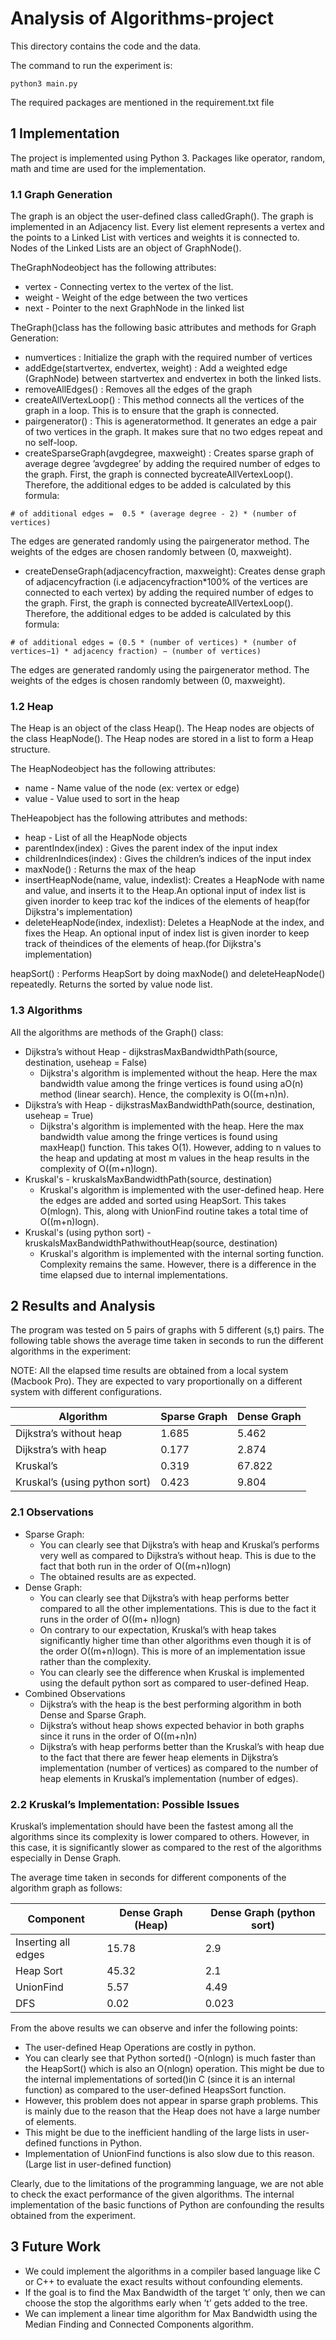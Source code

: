 # Analysis of Algorithms-project


This directory contains the code and the data.


The command to run the experiment is:

```
python3 main.py
```

The required packages are mentioned in the requirement.txt file


## 1 Implementation

The project is implemented using Python 3. Packages like operator, random, math and time
are used for the implementation.

### 1.1 Graph Generation

The graph is an object the user-defined class calledGraph(). The graph is implemented in an Adjacency list. Every list element represents a vertex and the points to a Linked List with vertices and weights it is connected to. Nodes of the Linked Lists are an object of GraphNode().

TheGraphNodeobject has the following attributes:

- vertex - Connecting vertex to the vertex of the list.
- weight - Weight of the edge between the two vertices
- next - Pointer to the next GraphNode in the linked list

TheGraph()class has the following basic attributes and methods for Graph Generation:

- numvertices : Initialize the graph with the required number of vertices
- addEdge(startvertex, endvertex, weight) : Add a weighted edge (GraphNode) between startvertex and endvertex in both the linked lists.
- removeAllEdges() : Removes all the edges of the graph
- createAllVertexLoop() : This method connects all the vertices of the graph in a loop.
    This is to ensure that the graph is connected.
- pairgenerator() : This is ageneratormethod. It generates an edge a pair of two vertices in the graph. It makes sure that no two edges repeat and no self-loop.
- createSparseGraph(avgdegree, maxweight) : Creates sparse graph of average degree ’avgdegree’ by adding the required number of edges to the graph. First, the graph is connected bycreateAllVertexLoop(). Therefore, the additional edges to be added is calculated by this formula:

```
# of additional edges =  0.5 * (average degree - 2) * (number of vertices) 
```

The edges are generated randomly using the pairgenerator method. The weights of
the edges are chosen randomly between (0, maxweight).

- createDenseGraph(adjacencyfraction, maxweight): Creates dense graph of adjacencyfraction
    (i.e adjacencyfraction*100% of the vertices are connected to each vertex) by adding the required number of edges to the graph. First, the graph is connected bycreateAllVertexLoop(). Therefore, the additional edges to be added is calculated by this
    formula:

```
# of additional edges = (0.5 * (number of vertices) * (number of vertices−1) * adjacency fraction) − (number of vertices)
```

The edges are generated randomly using the pairgenerator method. The weights of
the edges is chosen randomly between (0, maxweight).

### 1.2 Heap


The Heap is an object of the class Heap(). The Heap nodes are objects of the class HeapNode(). The Heap nodes are stored in a list to form a Heap structure.

The HeapNodeobject has the following attributes:

- name - Name value of the node (ex: vertex or edge)
- value - Value used to sort in the heap

TheHeapobject has the following attributes and methods:

- heap - List of all the HeapNode objects
- parentIndex(index) : Gives the parent index of the input index
- childrenIndices(index) : Gives the children’s indices of the input index
- maxNode() : Returns the max of the heap
- insertHeapNode(name, value, indexlist): Creates a HeapNode with name and value, and inserts it to the Heap.An optional input of index list is given inorder to keep trac kof the indices of the elements of heap(for Dijkstra's implementation)
- deleteHeapNode(index, indexlist): Deletes a HeapNode at the index, and fixes the Heap. An optional input of index list is given inorder to keep track of theindices of the elements of heap.(for Dijkstra's implementation)

heapSort() : Performs HeapSort by doing maxNode() and deleteHeapNode() repeatedly.
Returns the sorted by value node list.


### 1.3 Algorithms

All the algorithms are methods of the Graph() class:

- Dijkstra’s without Heap - dijkstrasMaxBandwidthPath(source, destination, useheap = False)
    * Dijkstra's algorithm is implemented without the heap. Here the max bandwidth value among the fringe vertices is found using aO(n) method (linear search). Hence, the complexity is O((m+n)n).
- Dijkstra’s with Heap - dijkstrasMaxBandwidthPath(source, destination, useheap = True)
    * Dijkstra's algorithm is implemented with the heap. Here the max bandwidth value among the fringe vertices is found using maxHeap() function. This takes O(1). However, adding to n values to the heap and updating at most m values in the heap results in the complexity of O((m+n)logn).
- Kruskal's - kruskalsMaxBandwidthPath(source, destination)
    * Kruskal's algorithm is implemented with the user-defined heap. Here the edges are added and sorted using HeapSort. This takes O(mlogn). This, along with UnionFind routine takes a total time of O((m+n)logn).
- Kruskal's (using python sort) - kruskalsMaxBandwidthPathwithoutHeap(source, destination)
    * Kruskal's algorithm is implemented with the internal sorting function. Complexity remains the same. However, there is a difference in the time elapsed due to internal implementations.


## 2 Results and Analysis

The program was tested on 5 pairs of graphs with 5 different (s,t) pairs. The following table shows the average time taken in seconds to run the different algorithms in the experiment:

NOTE: All the elapsed time results are obtained from a local system (Macbook Pro). They are expected to vary proportionally on a different system with different configurations.


|Algorithm|Sparse Graph|Dense Graph|
|---|---|---|
| Dijkstra’s without heap  | 1.685  | 5.462  |
| Dijkstra’s with heap  | 0.177  | 2.874  |
| Kruskal’s  | 0.319  | 67.822  |
| Kruskal’s (using python sort)  | 0.423  | 9.804  |

### 2.1 Observations

- Sparse Graph:
    - You can clearly see that Dijkstra’s with heap and Kruskal’s performs very well as compared to Dijkstra’s without heap. This is due to the fact that both run in the
       order of O((m+n)logn)
    - The obtained results are as expected.
- Dense Graph:
    - You can clearly see that Dijkstra’s with heap performs better compared to all the other implementations. This is due to the fact it runs in the order of O((m+
       n)logn)
    - On contrary to our expectation, Kruskal’s with heap takes significantly higher time than other algorithms even though it is of the order O((m+n)logn). This is more of an implementation issue rather than the complexity.
    - You can clearly see the difference when Kruskal is implemented using the default
       python sort as compared to user-defined Heap.
- Combined Observations
    - Dijkstra’s with the heap is the best performing algorithm in both Dense and Sparse
       Graph.
    - Dijkstra’s without heap shows expected behavior in both graphs since it runs in
       the order of O((m+n)n)
    - Dijkstra’s with heap performs better than the Kruskal’s with heap due to the
       fact that there are fewer heap elements in Dijkstra’s implementation (number of
       vertices) as compared to the number of heap elements in Kruskal’s implementation
       (number of edges).


### 2.2 Kruskal’s Implementation: Possible Issues

Kruskal’s implementation should have been the fastest among all the algorithms since
its complexity is lower compared to others. However, in this case, it is significantly
slower as compared to the rest of the algorithms especially in Dense Graph.

The average time taken in seconds for different components of the algorithm graph
as follows:

|Component|Dense Graph (Heap)|Dense Graph (python sort)|
|---|---|---|
| Inserting all edges  | 15.78  | 2.9  |
| Heap Sort  | 45.32  | 2.1  |
| UnionFind  | 5.57  | 4.49  |
| DFS  | 0.02  | 0.023  |


From the above results we can observe and infer the following points:

- The user-defined Heap Operations are costly in python.
- You can clearly see that Python sorted() -O(nlogn) is much faster than the HeapSort() which is also an O(nlogn) operation. This might be due to the internal implementations of sorted()in C (since it is an internal function) as compared to the user-defined HeapsSort function.
- However, this problem does not appear in sparse graph problems. This is mainly due to the reason that the Heap does not have a large number of elements.
- This might be due to the inefficient handling of the large lists in user-defined functions in Python.
- Implementation of UnionFind functions is also slow due to this reason. (Large list in user-defined function)

Clearly, due to the limitations of the programming language, we are not able to check
the exact performance of the given algorithms. The internal implementation of the
basic functions of Python are confounding the results obtained from the experiment.

## 3 Future Work

- We could implement the algorithms in a compiler based language like C or C++
    to evaluate the exact results without confounding elements.
- If the goal is to find the Max Bandwidth of the target ’t’ only, then we can choose
    the stop the algorithms early when ’t’ gets added to the tree.
- We can implement a linear time algorithm for Max Bandwidth using the Median
    Finding and Connected Components algorithm.


